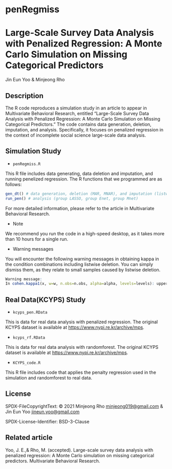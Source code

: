 # penRegmiss

# Large-Scale Survey Data Analysis with Penalized Regression: A Monte Carlo Simulation on Missing Categorical Predictors

Jin Eun Yoo & Minjeong Rho

## Description

The R code reproduces a simulation study in an article to appear in Multivariate Behavioral Research, entitled “Large-Scale Survey Data Analysis with Penalized Regression: A Monte Carlo Simulation on Missing Categorical Predictors.” The code contains data generation, deletion, imputation, and analysis. Specifically, it focuses on penalized regression in the context of incomplete social science large-scale data analysis. 

## Simulation Study

* `penRegmiss.R`  

This R file includes data generating, data deletion and imputation, and running penelized regression. The R functions that we programmed are as follows: 

```R
gen_dt() # data generation, deletion (MAR, MNAR), and imputation (listwise deletion, k-NN, EM)
run_pen() # analysis (group LASSO, group Enet, group Mnet)
```
For more detailed information, please refer to the article in Multivariate Behavioral Research. 

* Note

We recommend you run the code in a high-speed desktop, as it takes more than 10 hours for a single run. 

* Warning messages

You will encounter the following warning messages in obtaining kappa in the condition combinations including listwise deletion. You can simply dismiss them, as they relate to small samples caused by listwise deletion. 

```R
Warning message:
In cohen.kappa1(x, w=w, n.obs=n.obs, alpha=alpha, levels=levels): upper or lower confidence interval exceed abs(1) and set to +- 1. 
```


## Real Data(KCYPS) Study

* `kcyps_pen.RData`

This is data for real data analysis with penalized regression. The original KCYPS dataset is available at https://www.nypi.re.kr/archive/mps.

* `kcyps_rf.RData`

This is data for real data analysis with randomforest. The original KCYPS dataset is available at https://www.nypi.re.kr/archive/mps.

* `KCYPS_code.R`

This R file includes code that applies the penalty regression used in the simulation and randomforest to real data.

## License 

SPDX-FileCopyrightText: © 2021 Minjeong Rho <minjeong019@gmail.com> & Jin Eun Yoo <jineun.yoo@gmail.com>

SPDX-License-Identifier: BSD-3-Clause

## Related article
Yoo, J. E.,& Rho, M. (accepted). Large-scale survey data analysis with penalized regression: A Monte Carlo simulation on missing categorical predictors. Multivariate Behavioral Research. 




